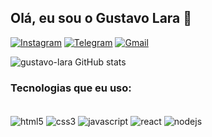 ## Olá, eu sou o Gustavo Lara 🤚

[![Instagram](https://img.shields.io/badge/Instagram-E4405F?style=for-the-badge&logo=instagram&logoColor=white)](https://www.instagram.com/_gustavolara_/)
[![Telegram](https://img.shields.io/badge/Telegram-2CA5E0?style=for-the-badge&logo=telegram&logoColor=white)](https://t.me/gustavomlara)
[![Gmail](https://img.shields.io/badge/Gmail-D14836?style=for-the-badge&logo=gmail&logoColor=white)](mailto:gustavolara63719@gmail.com?subject=gustavolara63719@gmail.com&body=gustavolara63719@gmail.com)

![gustavo-lara GitHub stats](https://github-readme-stats.vercel.app/api?username=gustavo-lara&show_icons=true&theme=dracula)

### Tecnologias que eu uso:

<div style='display: inline_block'><br/>
<img align='center' alt='html5' src='https://img.shields.io/badge/HTML5-E34F26?style=for-the-badge&logo=html5&logoColor=white'/>
<img align='center' alt='css3' src='https://img.shields.io/badge/CSS3-1572B6?style=for-the-badge&logo=css3&logoColor=white'/>
<img align='center' alt='javascript' src='https://img.shields.io/badge/JavaScript-F7DF1E?style=for-the-badge&logo=javascript&logoColor=black'/>
<img align='center' alt='react' src='https://img.shields.io/badge/React-20232A?style=for-the-badge&logo=react&logoColor=61DAFB'/>
<img align='center' alt='nodejs' src='https://img.shields.io/badge/Node.js-43853D?style=for-the-badge&logo=node.js&logoColor=white'/>
</div>
